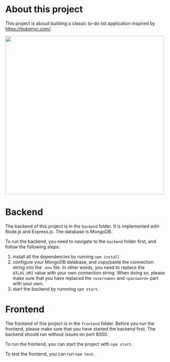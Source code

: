 # About this project

This project is aboud building a classic to-do list application inspired by https://todomvc.com/. 

<img src="./design/demo-1.png" width="500" />

# Backend

The backend of this project is in the `backend` folder. It is implemented with Node.js and Express.js. The database is MongoDB.

To run the backend, you need to navigate to the `backend` folder first, and follow the following steps:

1. install all the dependencies by running `npm install`
2. configure your MongoDB database, and copy/paste the connection string into the `.env` file. In other words, you need to replace the `ATLAS_URI` value with your own connection string. When doing so, please make sure that you have replaced the `<username>` and `<password>` part with your own.
3. start the backend by runnning `npm start`.

# Frontend

The frontend of this project is in the `frontend` folder. Before you run the frontend, please make sure that you have started the backend first. The backend should run without issues on port 8000.

To run the frontend, you can start the project with `npm start`.

To test the frontend, you can run `npm test`.

